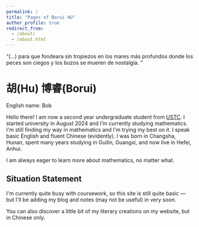 ```yaml
---
permalink: /
title: "Pages of Borui HU"
author_profile: true
redirect_from: 
  - /about/
  - /about.html
---
```

“(...) para que fondeara sin tropiezos en los mares más profundos donde los peces son ciegos y los buzos se mueren de nostalgia. ”

# 胡(Hu) 博睿(Borui)

English name: Bob

Hello there! I am now a second year undergraduate student from [USTC](https://www.ustc.edu.cn/). I started university in August 2024 and I’m currently studying mathematics. I'm still finding my way in mathematics and I'm trying my best on it. I speak basic English and fluent Chinese (evidently). I was born in Changsha, Hunan, spent many years studying in Guilin, Guangxi, and now live in Hefei, Anhui.

I am always eager to learn more about mathematics, no matter what.

Situation Statement
---
I'm currently quite busy with coursework, so this site is still quite basic — but I'll be adding my blog and notes (may not be useful) in very soon.

You can also discover a little bit of my literary creations on my website, but in Chinese only.
